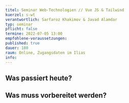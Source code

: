 ```yaml
---
titel: Seminar Web-Technologien // Vue JS & Tailwind
kuerzel: s-wt
verantwortlich: Sarfaroz Khakimov & Javad Alamdar
typ: seminar
pflicht: false
termine: 2022-07-05 13:00
empfohlene-voraussetzungen: 
published: true
dauer: 180
raum: Online, Zugangsdaten im Ilias
info: 
---
```


## Was passiert heute?

## Was muss vorbereitet werden?